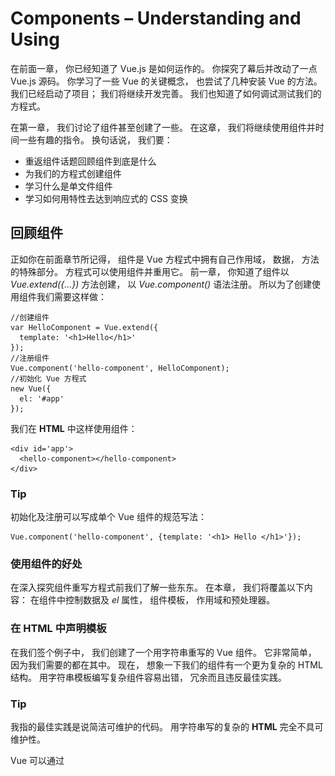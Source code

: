 # Components – Understanding and Using

在前面一章， 你已经知道了 Vue.js 是如何运作的。 你探究了幕后并改动了一点 Vue.js 源码。 你学习了一些 Vue 的关键概念， 也尝试了几种安装 Vue 的方法。 我们已经启动了项目； 我们将继续开发完善。 我们也知道了如何调试测试我们的方程式。

在第一章， 我们讨论了组件甚至创建了一些。 在这章， 我们将继续使用组件并时间一些有趣的指令。 换句话说， 我们要：

* 重返组件话题回顾组件到底是什么
* 为我们的方程式创建组件
* 学习什么是单文件组件
* 学习如何用特性去达到响应式的 CSS 变换

## 回顾组件

正如你在前面章节所记得， 组件是 Vue 方程式中拥有自己作用域， 数据， 方法的特殊部分。 方程式可以使用组件并重用它。 前一章， 你知道了组件以 *Vue.extend({...})* 方法创建， 以 *Vue.component()* 语法注册。 所以为了创建使用组件我们需要这样做：

```
//创建组件
var HelloComponent = Vue.extend({
  template: '<h1>Hello</h1>'
});
//注册组件
Vue.component('hello-component', HelloComponent);
//初始化 Vue 方程式
new Vue({
  el: '#app'
});
```

我们在 **HTML** 中这样使用组件：

```
<div id='app'>
  <hello-component></hello-component>
</div>
```

### Tip
初始化及注册可以写成单个 Vue 组件的规范写法：

```
Vue.component('hello-component', {template: '<h1> Hello </h1>'});
```

### 使用组件的好处
在深入探究组件重写方程式前我们了解一些东东。 在本章， 我们将覆盖以下内容： 在组件中控制数据及 *el* 属性， 组件模板， 作用域和预处理器。

### 在 HTML 中声明模板

在我们签个例子中， 我们创建了一个用字符串重写的 Vue 组件。 它非常简单， 因为我们需要的都在其中。 现在， 想象一下我们的组件有一个更为复杂的 HTML 结构。 用字符串模板编写复杂组件容易出错， 冗余而且违反最佳实践。

### Tip

我指的最佳实践是说简洁可维护的代码。 用字符串写的复杂的 **HTML** 完全不具可维护性。

Vue 可以通过 <template> 标签在 **HTML** 声明模板。

在 **HTML** 中重写我们的事例。

```
<template id="hello">
  <h1>Hello</h1>
</template>
```

然后再里面加上我们的组件， 我们需要一个 ID 来指定模板。

```
Vue.component('hello-component', {
  template: '#hello'
})
```
我们的整个代码看上去像这样：

```
<body>
  <template id="hello">
    <h1>Hello</h1>
  </template>
  <div id="app">
    <hello-component></hello-component>
  </div>
  <script src="vue.js"></script>
  <script>
    Vue.component('hello-component', {
      template: '#hello'
    });
    new Vue({
      el: '#app'
    });
  </script>
</body>
```

在前面的事例里， 我们只在组件中使用了 *template* 特性。 现在让我们来看看数据和 *el* 特性应该在组件里如何配置。

## 在组件里控制数据和 el 属性
正如前面提及的， 组件的语法和 Vue 实例的语法很想， 但是它必须扩展自 Vue 而非直接被调用。 有了这个前提， 貌似这样创建组件才对：

```
var HelloComponent = Vue.extend({
  el: '#hello',
  data: {msg: 'hello'}
})
```

但是这样会导致作用域泄漏， 每一个 *HelloComponent* 实例都会共享相同的 *data 和 el*。 这不是我们想要的。  这就是 Vue 为什么会明确地要求我们以函数的形式来声明这些属性。

```
var HelloComponent = Vue.component('hello-component', {
  el: function () {
  return '#hello';
  },
  data: function () {
    return {
      msg: 'Hello'
    }
  }
});
```

甚至当你以对象的方式声明 *data* 和 *el* 时， Vue 会有善意的警告。

![](imgs/3-1.png)

Vue 会在你用对象作为数据时发出警告

## 组件的作用域

正如已经提到的， 所有的组件拥有它们自己的作用域， 而且不会被其他组件访问到。 然而， 全局的方程式作用域可以被所有注册过的组件访问到哦。
你可以看到组件的作用域是本地的， 而方程式的作用域是全局的。 这是当然得。 但是， 在组件内使用父作用域不再直接。你不得不明确指出到底哪个组件的父级数据属性可以被访问，通过使用 *prop* 属性，然后通过 *v-bind* 语法把他们绑定到组件实例上。

我们可以先声明 HelloComponent 组件并包含数据及 msg 特性：

```
Vue.component('hello-component', {
    data: function () {
      return {
        msg: 'Hello'
      }
    }
});
```

创建 Vue 实例并包含一些数据：

```
new Vue({
  el: '#app',
  data: {
    user: 'hero'
  }
});
```

在我们的 **HTML** 里， 创建模板并以 ID 的形式应用到组件上：

```
//模板声明
<template id="hello">
  <h1>{{msg}} {{user}}</h1>
</template>

//在组件中使用模板
Vue.component('hello-component', {
  template: '#hello',
  data: function () {
    return {
    msg: 'Hello'
    }
  }
});
```
为了在页面中看到组件， 我们应该在 **HTML** 中调用它：

```
<div id="app">
 <hello-component></hello-component>
</div>
```

如果你在浏览器中打开页面， 你只能看到 **Hello** ； *user* 数据属性未被绑定到组件中：

![](imgs/3-2.png)

父级的数据属性未被绑定到 Vue 组件中。

为了绑定父级的数据， 我们不得不做一下两件事：

* 在 prop 特性中指明这个属性
* 把它绑定到 hello-component 调用

```
//在组件里调用父级数据特性
Vue.component('hello-component', {
  template: '#hello',
  data: function () {
    return {
      msg: 'Hello'
    }
},
  props: ['user']
});

//向组件绑定 user 数据属性
<div id="app">
<hello-component v-bind:user="user"></hello-component>
</div>
```

刷新页面， 你将看到如下消息：

![](imgs/3-3.png)

纠正向父级数据属性的绑定后， 一切按期执行了。

### Tip
实际上， *v-bind:user* 语法可以有如下的简写：

```
<hello-component :user="user"></hello-component>
```

## 组件嵌套组件

组件的美好之处在于它们可以在其它组件里面重用就像乐高中的砖块一样！ 我们来创建另一个组件； 一个叫 **greetings** 被两个二级组件(form asking 和 hello component )组成的组件。

我们先来声明模板：

```
<!--form 模板-->
<template id="form">
  <div>
    <label for="name">What's your name?</label>
    <input v-model="user" type="text" id="name">
    </div>
</template>
  //saying hello 模板
<template id="hello">
  <h1>{{msg}} {{user}}</h1>
</template>
```

现在，我们在这些模板的基础上来注册两个 Vue 组件：

```
//注册 form 组件
Vue.component('form-component', {
  template: '#form',
  props: ['user']
});
//注册 hello 组件
Vue.component('hello-component', {
  template: '#hello',
  data: function () {
  return {
    msg: 'Hello'
  }
},
  props: ['user']
});
```

最后， 我们将创建我们的 greetings 模板， 它使用了 *form 和 hello* 组件。 别忘了我们已经向组件绑定了 *user* 属性。

```
<template id="greetings">
  <div>
  <form-component :user="user"></form-component>
  <hello-component :user="user"></hello-component>
  </div>
</template>
```

此时， 我们可以创建我们的 greetings 组件并在内使用 greetings 模板。

我们在这个组件内初始化带 user 名字的数据函数：

```
//基于 greetings 模板创建 greetings 组件
Vue.component('greetings-component', {
  template: '#greetings',
  data: function () {
    return {
      user: 'hero'
    }
  }
});
```

在我们的主要方程式中， 调用 greetings 组件：

```
<div id="app">
  <greetings-component></greetings-component>
</div>
```

别忘了初始化 Vue 实例

```
new Vue({
  el: '#app'
})
```

在浏览器中打开页面， 你可以看到如下输出：

![](imgs/3-4.png)

一个由不同组件构成的页面

尝试在 input 内改变 name 值。期望它会改变因为我们已经绑定了它， 但是奇怪的是， 改变并未发生。 啊哦， 就是这样。 默认情况下， 所有的属性遵守单向数据绑定。 这意味着在父级作用域内的变化将通知到所有子极组件反之失效。 这可以防止子极组件意外破坏父级状态。 就是这样， 但是， 也可以通过调用 *events* 强迫子极组件与他们的父级通信。 具体查看 Vue 文档 https://vuejs.org/guide/components.html#Custom-Events。

在我们的例子中， 我们可以在每次输入变化时向 form input 组件绑定 user 模型， 然后分发 input 事件。 我们通过使用 *v-on:input* 修饰符来完成它， 就如在这里被描述的一样  https://vuejs.org/guide/components.html#Form-Input-Components-using-Custom-Events 。

因此， 我们必须向 form-component 传入 *v-model="user"* ：

```
<form-component v-model="user"></form-component>
```

然后， form-component 应该接收 value 属性并分发 input 事件：

```
Vue.component('form-component', {
  template: '#form',
  props: ['value'],
  methods: {
    onInput: function (event) {
      this.$emit('input', event.target.value)
    }
  }
});
```

在 form-component 模板内的输入框应该绑定 *v-on:input* 和用 *v-on:input* 修饰符的 onInput 方法：

```
<input v-bind:value="value" type="text" id="name" v-on:input="onInput">
```

### Tip

事实上， 在先前的 Vue 2.0 中，这种在组件和父级间双向的同步是可以通过 **sync** 修饰符来交流属性的：

```
<form-component :user.sync="user"></form-component>
```

刷新页面。 你现在就可以改变输入框内的值了， 它会迅速地传递给父级作用域， 从而也也可通知给其它子组件。

![](imgs/3-5.png)

通过 .sync 修饰符可以在父级和子组件键形成双向绑定。

你可以在这里发现这个事例 https://jsfiddle.net/chudaol/1mzzo8yn/。

### Tip

在 Vue 2.0 版本前， 这里还有其它数据绑定修饰符， *.once* 。用这个修饰符， 数据将只绑定一次， 任何其它的变化不再影响到组件的状态。 比较下面几种方式：

```
<form-component :user="user"></form-component>

<form-component :user.sync="user"></form-component>

<form-component :user.once="user"></form-component>
```

## 用一个简单组件来重写购物清单

既然我们已经深入了解了组件， 我们就来用组件重写购物清单吧。

### Tip
对于需要重写的方程式， 我们需要基于这个版本  https://jsfiddle.net/chudaol/vxfkxjzk/3/。

当我们开始讨论组件的时候， 我们已经这样做过了。 不过那时，我们使用了模板字符串来设置组件。 现在我们用刚刚学习的组件配置来重写。 我们再来看看组件的界面和标识。

![](imgs/3-6.png)

我们的购物清单有四个组件

因此， 我建议应该包含这个四个组件：
* AddItemComponent： 增加新的列表项
* ItemComponent： 渲染后的购物列表
* ItemsComponent： 渲染并操作列表
* ChangeTitleComponent： 改变标题

## 为组件们定义模板
为我们的组件提供模板， 假设组件已经被定义注册。

### 注意

**CamelCase VS kebab-case** 你可能已经注意到我们在声明组件名字时使用了驼峰式 *( var HelloComponent = Vue.extend({...}))* ，我们以短横线隔开式来命名它们： *Vue.component('hello-component',　{...})* 。 我们这么做是因为 **HTML** 不区别大小写的特性。 因此呢， 我们的组件将会是这个样子地：

```
add-item-component

item-component

items-component

change-title-component
```

可以在这里看一下我们以前的例子  ( https://jsfiddle.net/chudaol/vxfkxjzk/3/ )。

我们来用模板和组件名重写它。 在这部分， 我们将只关心呈现层， 对于数据绑定的控制留到后面。 我们只复制粘贴方程式的部分 **HTML** 然后在我们的组件中重用。 我们的模板看起来像下面的这样：

```
<!--add new item template-->
<template id="add-item-template">
  <div class="input-group">
  <input @keyup.enter="addItem" v-model="newItem"
  placeholder="add shopping list item" type="text"
  class="form-control">
  <span class="input-group-btn">
  <button @click="addItem" class="btn btn-default"
  type="button">Add!</button>
  </span>
  </div>
</template>

<!--list item template-->
<template id="item-template">
  <li :class="{ 'removed': item.checked }">
  <div class="checkbox">
  <label>
  <input type="checkbox" v-model="item.checked"> {{ item.text }}
  </label>
  </div></li>
</template>

<!--items list template-->
<template id="items-template">
  <ul>
  <item-component v-for="item in items" :item="item">
  </item-component>
  </ul>
</template>

<!--change title template-->
<template id="change-title-template">
  <div>
  <em>Change the title of your shopping list here</em>
  <input v-bind:value="value" v-on:input="onInput"/>
  </div>
</template>
```

我们的中枢组件将包含一些组件。

```
<div id="app" class="container">
  <h2>{{ title }}</h2>
  <add-item-component></add-item-component>
  <items-component :items="items"></items-component>
  <div class="footer">
    <hr/>
    <change-title-component v-model="title"</change-title-component>
  </div>
</div>
```

如你所见， 模板的主要部分都是复制粘贴了相应的 **HTML** 代码。

但是呢， 这里有很多重要的不同点。 在 list item 模板中， 作了轻微的改动。 你已经在前面学习了 *v-for* 指令。 在前面的例子中， 我们把它用在 *<li>* 这样的元素上。 现在你将看到我们同样把它应用在 Vue 自定义组件上。

你同样可能观察到了在标题模板上的小变化。 现在它有了一个绑定到它身上的值， 也使用了 *v-on:input* 修饰符进行分发 *onInput* 方法。 正如你在前面所学习的， 自组件不能在没有事件系统的情况下直接影响父级数据。

## 定义注册所有组件

先看一眼我们先前做的购物清单方程式： https://jsfiddle.net/chudaol/c8LjyenL/ 。 我们来加点创建组件的代码。 我们将使用模板的 ID 来定义组件的模板特性。 同时， 别忘了从父级传入的 *props* 特性。 因此， 我们的代码如下：

```
//add item component
Vue.component('add-item-component', {
  template: '#add-item-template',
  data: function () {
    return {
      newItem: ''
    }
}
});

//item component
Vue.component('item-component', {
  template: '#item-template',
  props: ['item']
});

//items component
Vue.component('items-component', {
  template: '#items-template',
  props: ['items']
});
//change title component
Vue.component('change-title-component', {
  template: '#change-title-template',
  props: ['value'],
  methods: {
    onInput: function (event) {
      this.$emit('input', event.target.value)
    }
  }
});
```

如你所见， 在每个组件的 *props* 特性中， 我们都传入了不同的数据特性。 我们同样在 *add-item-template* 组件里移入了 *newItem* 特性。 在 *change-title-template* 组件里增加了 *onInput* 方法用来分发输入事件， 所以用户的操作才会影响到父级组件。

在浏览器里打开 **HTML** 文件。 界面和以前的一模一样！ 我们完成的代码可以在这里查看 https://jsfiddle.net/chudaol/xkhum2ck/1/。

## 练习

尽管我们的方程式看起来没什么变化， 它的功能却不在了。 不仅无法增加列表项， 而且会在控制台输出错误信息。

请使用事件系统为我们的组件添加功能。

在附录里的练习答案参考里有一个解决方案。

## 单文件组件

我们知道以前的最佳实践是分离 **HTML 、 CSS、 JavaScript**。 一些例如 React 的现代化的框架慢慢越过了这个规则。 当今， 在一个单文件里写结构， 样式， 逻辑代码已经很普遍了。 事实上， 对于一些小型组件， 我们完全可以转换成这种架构。 Vue 同样允许你在同一个文件里定义一切东东。 这种类型的组件被认为是单文件组件。

### 注意

单文件组件以 *.vue* 结束。 想这种类型的方程式可以使用 *webpack vue* 来配置。 生成这种类型的方程式， 最简单的方法就是使用 *vue-cli* (https://github.com/vuejs-templates/webpack)。

一个 Vue 组件可以由三部分组成：

* script
* template
* style

每个部分就如你所想的那样。 在 <template> 标签内放入 **HTML** 模板， 在 *<script>* 标签内放入 JavaScript 代码， 在 *<style>* 标签内放入 CSS 样式。

你还记得我们的 *hello-component* 组建吗？ 从这里回顾一下 https://jsfiddle.net/chudaol/mf82ts9a/2/ 。

通过使用 *vue-cli 的 webpack-simple* 命令来生成脚手架。

```
npm install -g vue-cli vue init webpack-simple
```

以 Vue 组件来重写它， 创建我们的 *HelloComponent.vue* 文件， 增加如下代码：

```
<template>
  <h1>{{ msg }}</h1>
</template>

<script>
export default {
  data () {
    return {
      msg : 'Hello!'
    }
  }
}
</script>
```

注意我们不需要为我们的组件增加特殊的模板标记。
作为一个问单间组件， 已经隐式地说明模板已经在这个文件中被用于单个定义了。 你可能注意到这里有些 ES6 的语法。 当然， 也别忘了数据特性应该是个函数而非对象。

在我们的中枢脚本中， 我们需要创建 Vue app 来通知脚本使用 *HelloComponent* 组件：

```
import Vue from 'vue'
import HelloComponent from './HelloComponent.vue'
new Vue({
  el: '#app',
  components: { HelloComponent }
});
```

我们在 *index.html* 中的标记将不会改变。 它依然需要调用 *hello-component* ：

```
<body>
  <div id="app">
    <hello-component></hello-component>
  </div>
  <script src="./dist/build.js"></script>
</body>
```

我们现在只需要安装 *npm* 依赖了(如果还没有的话)， 构建方程式。

```
npm install
npm run dev
```

搞定， 你的浏览器将自动打开 *localhost:8080* 页面。

你可以在[chapter3/hello/](https://github.com/PacktPublishing/Learning-Vuejs-2/tree/master/chapter3/hello) 查看代码。

你也可以在 webpackbin 中修改， 测试， 查看 *hello* 组件 http://www.webpackbin.com/N1LbBIsLb。

### Tip
Webpackbin 是一项可以运行测试以 Webpack 构建的方程式的很棒的服务。 尽管还是测试版依然是一款好工具。 当然也有一些小问题， 例如， 当你下载整个项目时， 它将不会运行。

## IDEs 插件
Vue 的创造者和贡献者也想着咱们开发者呢， 这里有一堆他们为我们开发的 IDE 插件。 你可以这里找到 https://github.com/vuejs/awesome-vue#syntaxhighlighting 。
如果喜欢使用 WebStorm IDE, 根据下面的说明来安装 Vue 插件。

1. 找到 Preferences | Plugins.
2. 点击 Browse repositories.
3. 输入 vue 于搜索框内.
4. 选择 Vue.js 点击安装：

![](imgs/3-7.png)

为 webstorm 安装 Vue 插件

## 样式和作用域
很明显， 模板和脚本都只属于附属的组件。 但是对于样式就不一样了。 试试在我们的 *hello* 组件中为 <h1>  增加一些 CSS 规则：

```
<style>
 h1 {
   coloe: red;
 }
</style>
```

现在， 刷新页面， **Hello!** 标题的颜色如期变成的红色。 然后在 *index.html* 文件中增加一个 *<h1>* 标签。 你可能会对这个标签同样编程了红色感到吃惊：

```
<div id="app">
  <h1>This is a single file component demo</h1>
  <hello-component></hello-component>
</div>
```

![](imgs/3-8.png)

所有的 <h1> 标签都有了我们在组件内定义的样式

为了使样式只对作用域内的组件起效， 我们需要在 *<style>* 标签内指明 *scoped* 特性：

```
<style scoped>
 h1 {
   color: red;
 }
</style>
```

查看页面你将会发现只有 **Hello!** 文本时红色的， 另外的 *h1* 没有变化。

## 热重载

你可能注意到了我现在已经不再要你刷新页面去查看效果了。 这是因为在方程式被 *vue-cli* 生成脚手架后， 页面会在每次有变更时自动刷新。 这是由于 *vue-hot-reload* API 会检测方程式文件变化并告知浏览器自动刷新！ 很棒吧！

## 预处理器

如何你知道预处理器， 你可能更喜欢在你的 *.vue* 组件中使用它们。 这多亏了 *vue-loader* 。

### 注意

你可以在这里发现更多关于预处理器和 *vue-loader* 的教程 http://vue-loader.vuejs.org/en/。

## HTML 预处理器
为了在单文件组件中使用预处理器， 你只需要在 <template> 标签内添加一个 *lang* 特性！ 别忘了安装相应的模块：

```
npm install jade --save-dev
```

对于使用 *jade*, 我们需要这样：

```
<template lang="jade">
  h1 {{ msg }}
</template>
```

## CSS 预处理器
对于 CSS 预处理器也是相同的逻辑。 例如 sass 预处理器：

```
<style lang="sass" scoped>
  $red: red;
  h1 {
    color: $red;
  }
</style>
```

## Tip

就如前一个例子说的， 别忘了安装相应的模块加载器：

```
npm install sass-loader node-sass --save-dev
```

## JavaScript 预处理器

你也可能使用 JavaScript 预处理器。 就像前面两个例子， 只是加上 *lang* 标识。 别忘了安装模块！

```
> npm install coffee-loader coffee-script --save-dev
<script lang="coffee">
  exports.default = data: ->
  { msg: 'Hello!' }
</script>
```

# 用单文件组件重写我们的购物清单方程式

既然我们已经了解了这么多书写组件的方法， 我们这就回到购物清单方程式， 用单文件组件重写它。 我们可以使用 Webpack配置的 *vue-cli*。 事实上， 我们已经在第二张这样做了。 所以， 开始吧：

```
# 没安装的先安装 vue-cli
$ npm install vue-cli -g
# 启动方程式
$ vue init webpack shopping-list
$ cd shopping-list
$ npm install
$ npm run dev
```

确保的的  *index.html* 文件是这样的：

```
<!DOCTYPE html>
<html>
<head>
  <meta charset="utf-8">
  <title>shopping-list</title>
  <link rel="stylesheet"
  href="https://maxcdn.bootstrapcdn.com/bootstrap/
  3.3.6/css/bootstrap.min.css">
</head>
<body>
  <app></app>
</body>
</html>
```

你的 *main.js* 应该是这样地：

```
import Vue from 'vue'
import App from './App'
new Vue({
  el: 'app',
  components: { App }
})
```

我们现在开始创建我们的组件。 当然你得知道我们的购物清单需要哪些必需的组件：

* AddItemComponent： 增加新的列表项
* ItemComponent： 渲染后的购物列表
* ItemsComponent： 渲染并操作列表
* ChangeTitleComponent： 改变标题

我们在 *components* 文件夹内创建它们。 我们先用三个空白的部分填充它们(*<template>, <script>, and <style>*), 并在 App.vue 中正确调用。 可以在每个组件内写点东西， 这样我们好区分它们：

![](imgs/3-9.png)

四个组件内的代码

现在呢， 打开 *App.vue* 组件， 这是我们的中枢组件， 它可以集中我们所有的组件。

删除 *<template>, <script>, <style>* 标签。 开始构建我们的方程式。

首先， 我们需要导入在 *App.vue* 使用的组件。

### Tip

别忘了我们可以使用 ES2015 的 *import/export* 语法。

在 *<script>* 标签内， 我们先导入组件并导出包含着重要组件和对购物清单返回数据函数的对象。

```
<script>
import AddItemComponent from './components/AddItemComponent'
import ItemsComponent from './components/ItemsComponent'
import ChangeTitleComponent from './components/ChangeTitleComponent'export default {
  components: {
    AddItemComponent,
    ItemsComponent,
    ChangeTitleComponent
  },
  data () {
    return {
    items: [{ text: 'Bananas', checked: true },
            { text: 'Apples', checked: false }
           ]
    }
  },
  methods: {
    addItem (text) {
      this.items.push({
        text: text,
        checked: false
      })
    }
  }
}
</script>
```

我们的模板可以是我们以前构建的那些。 我们现在只关心模型和数据绑定。 首先， 插入增加列表项的组件， 然后是所有列表项组件， 最后是改变标题组件。

我们的模板是这样地：

```
<template>
  <div id="app" class="container">
  <h2>{{ title }}</h2>
  <add-item-component></add-item-component>
  <items-component></items-component>
  <div class="footer">
    <hr/>
    <change-title-component></change-title-component>
  </div>
  </div>
</template>
```

你还记得我们用驼峰式命名组件的名字吧？ 在模板中， 我们应该使用短横线隔开式， 对吧？ 好的， 我们看看浏览器里的效果：

![](imgs/3-10.png)

### Tip
我们将使用 Bootstrap 的 CSS 样式。 在全局 *index.html* 内引入文件：

```
<link rel="stylesheet"
href=" https://maxcdn.bootstrapcdn.com/bootstrap/3.3.6/css/bootstrap.min.css">
```

## AddItemComponent

打开 AddItemComponent.vue 。填充 <template> 。 看起来是这样地：

```
<template>
  <div>
    <div class="input-group">
      <input type="text" class="input form-control"
        placeholder="add shopping list item">
      <span class="input-group-btn">
        <button class="btn btn-default" type="button">Add!</button>
      </span>
    </div>
  </div>
</template>
```

如果你在浏览器查看页面， 你可以看到内容已经变化了。

## 配置 ItemComponent 和 ItemsComponent

我们打开 ItemComponent.vue 文件。 只是复制粘贴一些 **HTML**：

```
//ItemComponent.vue
<template>
  <li :class="{ 'removed': item.checked }">
    <div class="checkbox">
      <label>
        <input type="checkbox" v-model="item.checked"> {{ item.text }}
      </label>
    </div>
  </li>
</template>
```

同时增加 *scoped* 样式。 这个组件需要特指的 *<li>, <span> 和 .remove* 类。 我们复制粘贴：

```
//ItemComponent.vue
<style scoped>
  .removed {
    color: gray;
  }.
  removed span {
    text-decoration: line-through;
  }l
  i {
    list-style-type: none;
  }l
  i span {
    margin-left: 5px;
  }
</style>
```

现在打开 *ItemsComponents* 。 正如你所记得的，它是一个 *ItemComponent* 列表。 即使你忘记了， 我想复数的字符名字也会使你记起来吧。 为了可以使用 *ItemComponent* ，你必须在组件内导入注册 *component* 属性。 所以我们先修改脚本：

```
//ItemsComponent.vue
<script>
import ItemComponent from './ItemComponent'
export default {
  components: {
    ItemComponent
  }
}
</script>
```

现在你可以在 <template> 中使用 *item-component* 了！ 你还记的怎么遍历元素吗？ 你当然记得！ 这就是我们现在打开 <template> 标签的原因：

```
//ItemsComponent.vue
<template>
<div>
<item-component v-for="item in items" :item="item">
</item-component>
</div>
</template>
```

如果你现在检查页面， 你会发现构建失败了！ 你知道原因吗？

你还记得当自组件想改变父级数据必须要声明 "props" 吗？ 我们确实忘记在 *ItemsComponent* 和 *ItemComponent* 内声明了。

首先， 在 *App.vue* 内， 绑定 *items-component* 调用。

```
//App.vue
<items-component :items="items"></items-component>
```

然后为 *ItemsComponent* 增添 *props* 特性：

```
//ItemsComponent.vue
<script>
  import ItemComponent from './ItemComponent'
  export default {
    components: {
      ItemComponent
    },
    props: ['items']
  }
</script>
```

回到 *ItemComponent* 增加 *props* 属性：

```
//ItemComponent.vue
<script>
export default {
  props: ['item']
}
</script>
```

现在检查页面。 已经恢复正常了。 可以在这里查看完整的代码 [chapter3/shopping-list](https://github.com/PacktPublishing/Learning-Vue.js-2/tree/master/chapter3/shopping-list) 。

## 练习
完成购物清单使之较以前拥有相同的功能。

全讲完了， 我确信你能在半小时内完成练习。 参考答案在附录里。


# 用单文件组件重写番茄钟方程式

我希望你已经可以使用的我们在第一张里开发的番茄钟方程式了。

我现在要回顾它并做在前一节里相同的练习 -- 用组件定义并重写。

我们来查看一下我们的番茄钟方程式。 我将惯惯你： 我们加入了一张截图， 当重计时才会更换的截图。

![](imgs/3-11.png)

重启状态的番茄钟

这里有一些易于标识的组件：

* 控制器组件， ControlsComponent
* 倒计时组件， CountdownComponent
* 当前状态组件， StateTitleComponent
* 猫咪渲染组件， KittensCompnent

现在， 别再盯着小猫啦， 我们来用单文件组件实现番茄钟吧！ 步骤如下：

1. 打开先前的番茄钟文件夹或者基于 Webpack 模板创建一个新的
2. 在文件夹内运行 *npm install* 和 *npm run dev*
3. 确保你的 *index.html* 如下：
```
<!DOCTYPE html>
<html>
  <head>
    <meta charset="utf-8">
    <title>pomodoro</title>
  </head>
  <body>
    <app></app>
  </body>
</html>
```
4. 确保你的 *main.js* 像下面这样：

```
import Vue from 'vue'
import App from './App'

new Vue({
  el: 'app',
  components: { App }
})
```
5. 在你的浏览器打开 *localhost:8080*。
6. 然后就像前面的例子， 找到 *components* 文件夹并创建所有必要的 *.vue* 组件。
7. 找到 *App.vue* ， 导入注册号的组件。
8. 在每个组件的 <template> 部分加上一些独特的标识从而让我们可以简单地查找。

你当然会遇到一些类似的结构， 看起来可能像这些：

![](imgs/3-12.png)

用单文件组件实现番茄钟的初始状态。

现在， 假设我们的组件已经就绪， 而且放置到了相应的位置。

我只是尽早提醒你一下我们的方程式标记应该是这样的：

```
<div id="app" class="container">
  <h2>
  <span>Pomodoro</span>

  // ControlsComponent
  <button >
    <i class="glyphicon glyphicon-play"></i>
  </button>
  <button >
    <i class="glyphicon glyphicon-pause"></i>
  </button>
  <button >
    <i class="glyphicon glyphicon-stop"></i>
  </button>
  </h2>

  // StateTitleComponent
  <h3>{{ title }}</h3>

  // CountdownComponent
  <div class="well">
    <div class="pomodoro-timer">
      <span>{{ min }}</span>:<span>{{ sec }}</span>
    </div>
  </div>

  // KittensComponent
  <div class="well">
    <img :src="catImgSrc" />
  </div>
</div>
```

你可能已经注意到我移除了一些类绑定和行为控制器。 别担心。  记住 Scarlett O'Hara 在 *Gone with the Wind?* 她经常说，
> "I can't think about that right now. I'll think about that tomorrow."

( http://goo.gl/InYm8e)。 Scarlett O'Hara 是个睿智的女人。 现在， 我们将只关注我们 *App.vue* 中的 <template> 标签。 剩下的事等等再做。 我们只是拷贝粘贴 **HTML** 片段来替换我们的标识内容， 用短横线隔开式的组件。 在 *App.vue* 中的模板将是这样：

```
//App.vue
<template>
  <div id="app" class="container">
    <h2>
      <span>Pomodoro</span>
      <controls-component></controls-component>
    </h2>
    <state-title-component></state-title-component>
    <countdown-component></countdown-component>
    <kittens-component></kittens-component>
  </div>
</template>
```

有点眼熟， 啊哈？ 在你的浏览器里查看效果。 不是很棒， 但还不错。

![](imgs/3-13.png)

启动单文件组件的番茄钟方程式

我们现在该做什么呢？ 复制粘贴响应的标记到组件内的 <template> 部分。 请独立完成， 我就当留个家庭作业吧。 但是如果你想对照一下文件的话， 可以看看这个 [chapter3/pomodoro](https://github.com/PacktPublishing/Learning-Vuejs-2/tree/master/chapter3/pomodoro) 。 所有的数据绑定和有趣的部分将放到下一章！ 别合起书， 无论怎样， 请先暂停你的番茄钟。

## 响应式 CSS 变换绑定

在切换到讨论大量的不同类型的数据绑定的下一章前，我将介绍一点有趣的绑定。 我亲爱的读者， 我知道你在想这到底是什么意思。 你已经发现 transition 这个词出现了两次啦， 你或许已经猜到我们可以给数据变化绑定 CSS 变换了。

想象你有一个元素只有在 *show* 特性为真值的时候才显现。 这很简单， 对吗？ 用你已经知道的 *v-if* 指令：

```
<div v-if="show">hello</div>
```

因此， 当 *show* 特性改变时， <div> 会相应地改变。 想象一下在 hideing/showing 上应用 CSS 变换。 在 Vue 中你可以使用特殊的 *transition* 包装在数据变化时提供特殊的变换效果。

```
<transition name="fade">
  <div v-if="show" transition="my">hello</div>
</transition>
```

然后， 只需要在 *fade-enter, fade-leave, fade-enter-active, fade-leave-active* 类上定义 CSS 规则。 可以查看官方的 Vue 文档 https://vuejs.org/v2/guide/transitions.html#Transition-Classes 。

我们来看看我们的 *kittens* 组件上市怎么应用这些类的。 让我们为此加上 *v-if* 指令：

```
<template>
  <...>
  <kittens-component v-if="kittens"></kittens-component>
  <...>
</template>
```

当然， 我们应该在 *App.vue* 的 *<script>* 标签内加上数据函数(把它设置为全局变量从而易于在开发者工具中调试)：

```
<script>
// ... //
window.data = {
  kittens: true
};
export default {
//.....//
  data () {
    return window.data
  }
}
</script>
```

查看浏览器： 没有变化， 打开开发者工具键入：

```
data.kittens = false
```

你将看到 *kittens* 组件在页面内消失了。 如果你键入下面的代码， 它又出现了：

```
data.kittens = true
```

### Tip
我希望你没有忘记在 *index.html*  文件内引入 Boootstrap CSS 样式。 没有它， 你将看不到任何出现消失的变化。

现在我们将要讨论一些 CSS 变换 而非简单的 hiding/showing 。我们为我们的 *kittens* 组件应用 CSS 的 fade 变换。 为组件变化增添一些 *fade*  特性的包装：

```
<template>
  <...>
    <transition name="fade">
      <kittens-component v-if="kittens"></kittens-component>
    </transition>
  <...>
</template>
```

现在如果我们已经为我们的类定义好了正确的规则， 将会看到一个很棒的 CSS 变换。 开动吧。 在 *<style>* 标签内添加 CSS 规则：

```
<style scoped>
  .fade-enter-active, .fade-leave-active {
    transition: opacity .5s
  }.
  fade-enter, .fade-leave-active {
    opacity: 0
  }
</style>
```

再次查看页面。 打开控制台再次键入 data.kittens = false 和 data.kittens = true 。 你可以在每次数据改变时看到一个非常棒的 *fade* 变换。 在下一章， 我们将更多地讨论 Vue.js 变换并在我们的方程式中运用它。

## 总结

在本章节， 你已经学习了 Vue 组件如何去运用它们。 你看到了如何以一种经典的方式创建注册组件， 也知道了如何使用单文件组件：

* 以驼峰式创建变量， 为了在模板内使用组件， 你必须应用响应的横断符隔开式形式， 例如， MyBeautifulComponent -> my-beautiful-component
* 在组件内的 *data* 和 *el* 特性必须是函数而非对象： {data : function () {}}
* 如果你想为组件增加样式而又不泄漏到全局作用域中， 为它添加 *scoped* 特性： <style scoped></style>

我们也用单文件组件重写方程式并尝试了数据绑定的 CSS 变换。

在下一章， 我们将深入数据绑定， 包括 CSS 和 JavaScript 变换。 我们将使用数据绑定激活我们的方程式。 最重要的是， 我们将看到更多猫咪！
